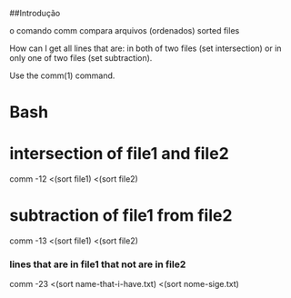 ##Introdução

o comando comm compara arquivos (ordenados) sorted files

How can I get all lines that are: in both of two files (set intersection) or in
only one of two files (set subtraction).

Use the comm(1) command.

# Bash
# intersection of file1 and file2
comm -12 <(sort file1) <(sort file2)
# subtraction of file1 from file2
comm -13 <(sort file1) <(sort file2)

### lines that are in file1 that not are in file2 

comm -23 <(sort name-that-i-have.txt) <(sort nome-sige.txt)




